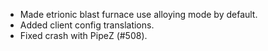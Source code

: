 - Made etrionic blast furnace use alloying mode by default.
- Added client config translations.
- Fixed crash with PipeZ (#508).